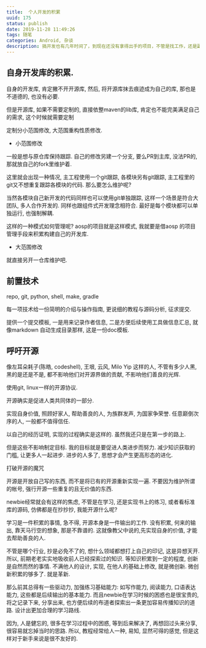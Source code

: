 ```yaml
---
title:  个人开发的积累
uuid: 175
status: publish
date: 2019-11-28 11:49:26
tags: 随笔
categories: Android, 杂谈
description: 搞开发也有几年时间了，到现在还没有拿得出手的项目，不管是找工作，还是副业， 都没有出色的地言。思考一下个人职业规早是有必要的。整理旧文章, 发现以前的文字中的不成熟，看着脸有些发红， 然而得直面过去的自己，先放在这里，有时间再作思考， 重新整理。 
---
```


## 自身开发库的积累. 

自身的开发库, 肯定撇不开开源库, 然后, 将开源库抹去痕迹成为自己的库, 那也是不道德的, 也没有必要. 

但是开源库, 如果不需要定制的, 直接依整maven的lib库, 肯定也不能完美满足自己的需求, 这个时候就需要定制

定制分小范围修改, 大范围重构性质修改. 

- 小范围修改 

一般是想与原仓库保持跟踪. 自己的修改另建一个分支, 要么PR到主库, 没法PR的, 那就放自己的fork里维护着. 

这里就会出现一种情况, 主工程使用一个git跟踪, 各模块另有git跟踪, 主工程里的git又不想重复跟踪各模块的代码. 那么要怎么维护呢? 

当然各模块自己新开发的代码同样也可以使用git单独跟踪, 这样一个场景是符合大团队, 多人合作开发的. 同样也跟组件式开发理念相符合. 最好是每个模块都可以单独运行, 也强制解耦. 

这样的一种模式如何管理呢? aosp的项目就是这样模式, 我就要是借aosp 的项目管理手段来积累构建自己的开发库. 

- 大范围修改

就直接另开一仓库维护吧. 


## 前置技术

repo, git, python, shell, make, gradle

每一项技术给一份简明的介绍与操作指南, 更说细的教程与源码分析, 征求提交. 

提供一个提交模板, 一是用来记录作者信息, 二是方便后续使用工具做信息汇总, 就像markdown 自动生成目录那样, 这是一份doc模板. 

## 呼吁开源

像左耳朵耗子(陈皓, codeshell), 王垠, 云风, Milo Yip 这样的人, 不管有多少人黑, 黑的是还是不是, 都不影响他们对开源界做的贡献, 不影响他们善良的光辉. 

使用git, linux一样的开源协议. 

开源确实是促进人类共同体的一部分. 

实现自身价值, 照顾好家人, 帮助善良的人, 为族群发声, 为国家争荣誉. 
任意巅倒次序的人, 一般都不值得信任. 

以自己的经历证明, 实现的过程确实是这样的. 虽然我还只是在第一步的路上. 

但是这些不影响制定目标. 我的目标就是要促进人类进步而努力. 减少知识获取的门槛, 让更多人一起进步. 进步的人多了, 思想才会产生更高形态的进化. 

打破开源的魔咒

开源是开放自己写的东西, 而不是将已有的开源重新实现一遍. 不要因为维护所谓的帐号, 强行开源一些重复的且无价值的东西.

newbie经常就会有这样的焦虑, 不管是在学习, 还是实现书上的练习, 或者看标准库的源码, 仿佛都是在抄抄抄, 我能开源什么呢? 

学习是一件积累的事情, 急不得, 开源本身是一件输出的工作. 没有积累, 何来的输出, 靠天马行空的想象, 那是不靠谱的. 这就像教父中说的,先实现自身的价值, 才能去帮助善良的人.  

不管是哪个行业, 抄是必免不了的, 想什么领域都想打上自己的印记, 这是异想天开. 所以, 前期老老实实地吸收前人已经探索过的知识. 等知识积累到一定的程度, 创新是自然而然的事情. 不满他人的设计, 实现, 在他人的基础上修改, 就是微创新. 微创新积累的够多了. 就是革新. 

那么前其总得有一些驱动力, 加强练习基础能力: 如写作能力, 阅读能力, 口语表达能力, 这些都是后续输出的基本能力. 而且newbie在学习时候的困惑也是很宝贵的, 将之记录下来, 分享出来, 也方便后续的布道者探索出一条更加容易传播知识的道路. 设计出更加合理的学习路线. 

因为, 人是健忘的, 很多在学习过程中的困惑, 等到后来解决了, 再想回过头来分享, 很容易就忘掉当时的思路. 所以, 教程经常给人一种, 易知, 显然可得的感觉, 但是这样对于新手来说是很不友好的. 


